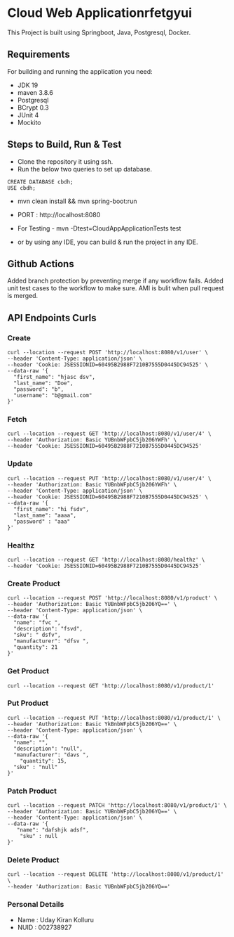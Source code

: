 # Cloud Web Applicationrfetgyui
This Project is built using Springboot, Java, Postgresql, Docker.


## Requirements
For building and running the application you need:
 - JDK 19
 - maven 3.8.6
 - Postgresql
 - BCrypt 0.3
 - JUnit 4
 - Mockito

## Steps to Build, Run & Test 
 
  - Clone the repository it using ssh.
  - Run the below two queries to set up database. 
  ``` 
  CREATE DATABASE cbdh;
  USE cbdh;
   ```
  - mvn clean install && mvn spring-boot:run
  -  PORT :  http://localhost:8080
  - For Testing -   mvn -Dtest=CloudAppApplicationTests test

  - or by using any IDE, you can build & run the project in any IDE.

## Github Actions
Added branch protection by preventing merge if any workflow fails.
Added unit test cases to the workflow to make sure.
AMI is bulit when pull request is merged.

## API Endpoints Curls

### Create
```
curl --location --request POST 'http://localhost:8080/v1/user' \
--header 'Content-Type: application/json' \
--header 'Cookie: JSESSIONID=60495B2988F7210B7555D0445DC94525' \
--data-raw '{
  "first_name": "hjasc dsv",
  "last_name": "Doe",
  "password": "b",
  "username": "b@gmail.com"
}'

```

### Fetch
```
curl --location --request GET 'http://localhost:8080/v1/user/4' \
--header 'Authorization: Basic YUBnbWFpbC5jb206YWFh' \
--header 'Cookie: JSESSIONID=60495B2988F7210B7555D0445DC94525'
```

### Update
```
curl --location --request PUT 'http://localhost:8080/v1/user/4' \
--header 'Authorization: Basic YUBnbWFpbC5jb206YWFh' \
--header 'Content-Type: application/json' \
--header 'Cookie: JSESSIONID=60495B2988F7210B7555D0445DC94525' \
--data-raw '{
  "first_name": "hi fsdv",
  "last_name": "aaaa",
  "password" : "aaa"
}'
```

### Healthz
```
curl --location --request GET 'http://localhost:8080/healthz' \
--header 'Cookie: JSESSIONID=60495B2988F7210B7555D0445DC94525'
```

### Create Product
```
curl --location --request POST 'http://localhost:8080/v1/product' \
--header 'Authorization: Basic YUBnbWFpbC5jb206YQ==' \
--header 'Content-Type: application/json' \
--data-raw '{
  "name": "fvc ",
  "description": "fsvd",
  "sku": " dsfv",
  "manufacturer": "dfsv ",
  "quantity": 21
}'
```

### Get Product
```
curl --location --request GET 'http://localhost:8080/v1/product/1'
```

### Put Product
```
curl --location --request PUT 'http://localhost:8080/v1/product/1' \
--header 'Authorization: Basic YkBnbWFpbC5jb206YQ==' \
--header 'Content-Type: application/json' \
--data-raw '{
  "name": "",
  "description": "null",
  "manufacturer": "davs ",
    "quantity": 15,
  "sku" : "null"
}'
```

### Patch Product
```
curl --location --request PATCH 'http://localhost:8080/v1/product/1' \
--header 'Authorization: Basic YUBnbWFpbC5jb206YQ==' \
--header 'Content-Type: application/json' \
--data-raw '{
   "name": "dafshjk adsf",
    "sku" : null
}'
```

### Delete Product
```
curl --location --request DELETE 'http://localhost:8080/v1/product/1' \
--header 'Authorization: Basic YUBnbWFpbC5jb206YQ=='
```

### Personal Details
 - Name : Uday Kiran Kolluru
 - NUID : 002738927
